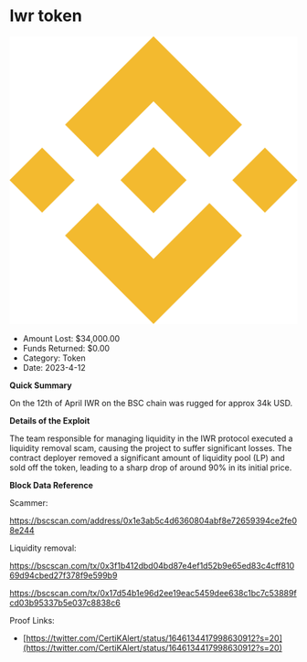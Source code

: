 # Iwr token
![Iwr token](/rektimages/Iwr-token.png)
- Amount Lost: $34,000.00
- Funds Returned: $0.00
- Category: Token
- Date: 2023-4-12

**Quick Summary**

On the 12th of April IWR on the BSC chain was rugged for approx 34k  USD.

  


 **Details of the Exploit**

The team responsible for managing liquidity in the IWR protocol executed a liquidity removal scam, causing the project to suffer significant losses. The contract deployer removed a significant amount of liquidity pool (LP) and sold off the token, leading to a sharp drop of around 90% in its initial price.

  


 **Block Data Reference**

Scammer:

https://bscscan.com/address/0x1e3ab5c4d6360804abf8e72659394ce2fe08e244

Liquidity removal:

https://bscscan.com/tx/0x3f1b412dbd04bd87e4ef1d52b9e65ed83c4cff81069d94cbed27f378f9e599b9

https://bscscan.com/tx/0x17d54b1e96d2ee19eac5459dee638c1bc7c53889fcd03b95337b5e037c8838c6


Proof Links:
- [https://twitter.com/CertiKAlert/status/1646134417998630912?s=20](https://twitter.com/CertiKAlert/status/1646134417998630912?s=20)


